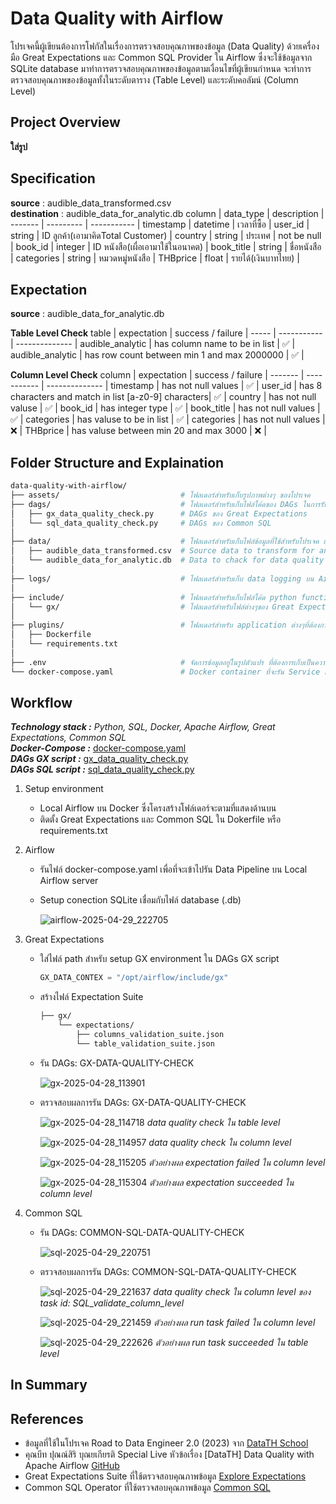 # Data Quality with Airflow
โปรเจคนี้ผู้เขียนต้องการโฟกัสในเรื่องการตรวจสอบคุณภาพของข้อมูล (Data Quality) ด้วยเครื่องมือ Great Expectations และ Common SQL Provider ใน Airflow ซึ่งจะใช้ข้อมูลจาก SQLite database มาทำการตรวจสอบคุณภาพของข้อมูลตามเงื่อนไขที่ผู้เขียนกำหนด จะทำการตรวจสอบคุณภาพของข้อมูลทั้งในระดับตาราง (Table Level) และระดับคอลัมน์ (Column Level)

## Project Overview
**ใส่รูป**

## Specification
**source** : audible_data_transformed.csv\
**destination** : audible_data_for_analytic.db
column	| data_type	| description |
------- | --------- | ----------- |
timestamp | datetime | เวลาที่ซื้อ |
user_id | string | ID ลูกค้า(เอามาคิดTotal Customer) |
country | string | ประเทศ | not be null |
book_id | integer | ID หนังสือ(เผื่อเอามาใช้ในอนาคต) |
book_title | string | ชื่อหนังสือ |
categories | string | หมวดหมู่หนังสือ |
THBprice | float | รายได้(เงินบาทไทย) |

## Expectation
**source** : audible_data_for_analytic.db

**Table Level Check**
table | expectation | success / failure |
----- | ----------- | -------------- |
audible_analytic | has column name to be in list | ✅ |
audible_analytic | has row count between min 1 and max 2000000 | ✅ |

**Column Level Check**
column	| expectation | success / failure |
------- | ----------- | -------------- |
timestamp | has not null values | ✅ |
user_id | has 8 characters and match in list [a-z0-9] characters| ✅ |
country | has not null valuse | ✅ |
book_id | has integer type | ✅ |
book_title | has not null values | ✅ |
categories | has valuse to be in list | ✅ |
categories | has not null values | ❌ |
THBprice | has valuse between min 20 and max 3000 | ❌ |

## Folder Structure and Explaination
```bash
data-quality-with-airflow/
├── assets/                           # โฟลเดอร์สำหรับเก็บรูปภาพต่างๆ ของโปรเจค
├── dags/                             # โฟลเดอร์สำหรับเก็บไฟล์โค้ดของ DAGs ในการรัน Data pipeline บน Airflow
│   ├── gx_data_quality_check.py      # DAGs ของ Great Expectations
│   └── sql_data_quality_check.py     # DAGs ของ Common SQL
│
├── data/                             # โฟลเดอร์สำหรับเก็บไฟล์ข้อมูลที่ใช้สำหรับโปรเจค และผลลัพธ์จากการทำโปรเจค
│   ├── audible_data_transformed.csv  # Source data to transform for analytic data
│   └── audible_data_for_analytic.db  # Data to chack for data quality
│
├── logs/                             # โฟลเดอร์สำหรับเก็บ data logging บน Airflow
│
├── include/                          # โฟลเดอร์สำหรับเก็บไฟล์โค้ด python function เพิ่มเติมที่จะรันผ่าน Dags
│   └── gx/                           # โฟลเดอร์สำหรับไฟล์ต่างๆของ Great Expectations เช่น ไฟล์ expectation suite, ผลลัพธ์ validation เป็นต้น
│
├── plugins/                          # โฟลเดอร์สำหรับ application ต่างๆที่ต้องการรันบน Airflow ผ่าน Dockerfile
│   ├── Dockerfile
│   └── requirements.txt
│
├── .env                              # จัดการข้อมูลอยู่ในรูปตัวแปร ที่ต้องการเก็บเป็นความลับ
└── docker-compose.yaml               # Docker container ที่จะรัน Service แบบทีละหลายตัวบน Airflow
```

## Workflow
_**Technology stack :** Python, SQL, Docker, Apache Airflow, Great Expectations, Common SQL_\
_**Docker-Compose :**_ [docker-compose.yaml]()\
_**DAGs GX script :**_ [gx_data_quality_check.py]()\
_**DAGs SQL script :**_ [sql_data_quality_check.py]()

1. Setup environment
   * Local Airflow บน Docker ซึ่งโครงสร้างโฟล์เดอร์จะตามที่แสดงด้านบน
   * ติดตั้ง Great Expectations และ Common SQL ใน Dokerfile หรือ requirements.txt
2. Airflow
   * รันไฟล์ docker-compose.yaml เพื่อที่จะเข้าไปรัน Data Pipeline บน Local Airflow server
   * Setup conection SQLite เชื่อมกับไฟล์ database (.db)
  
     ![airflow-2025-04-29_222705](https://github.com/user-attachments/assets/cb48c5ac-1ebf-4de7-9036-26e20e928a95)
     
3. Great Expectations
   * ใส่ไฟล์ path สำหรับ setup GX environment ใน DAGs GX script
     ```py
     GX_DATA_CONTEX = "/opt/airflow/include/gx"
     ```
   * สร้างไฟล์ Expectation Suite
     ```bash
     ├── gx/
         └── expectations/
             ├── columns_validation_suite.json
             └── table_validation_suite.json
     ```
   * รัน DAGs: GX-DATA-QUALITY-CHECK
  
     ![gx-2025-04-28_113901](https://github.com/user-attachments/assets/08fa761b-379d-47ed-8b7f-c215ce0f965f)

   * ตรวจสอบผลการรัน DAGs: GX-DATA-QUALITY-CHECK
     
     ![gx-2025-04-28_114718](https://github.com/user-attachments/assets/d7aac979-839a-407f-bcea-6addc70ba338)
     _data quality check ใน table level_
     
     ![gx-2025-04-28_114957](https://github.com/user-attachments/assets/6e7e3b93-1941-4334-a138-df594e7fb68c)
     _data quality check ใน column level_

     ![gx-2025-04-28_115205](https://github.com/user-attachments/assets/4141bbd7-a61c-4be9-9aa1-44e137891062)
     _ตัวอย่างผล expectation failed ใน column level_

     ![gx-2025-04-28_115304](https://github.com/user-attachments/assets/b4fdaf0c-b930-457a-9837-db90576701c5)
     _ตัวอย่างผล expectation succeeded ใน column level_

4. Common SQL
   * รัน DAGs: COMMON-SQL-DATA-QUALITY-CHECK

     ![sql-2025-04-29_220751](https://github.com/user-attachments/assets/017be0e1-d9c9-45f0-a0f4-2dc9f893570d)

   * ตรวจสอบผลการรัน DAGs: COMMON-SQL-DATA-QUALITY-CHECK

     ![sql-2025-04-29_221637](https://github.com/user-attachments/assets/a5ad6359-0d39-4a73-80d0-5aa4b74921fd)
     _data quality check ใน column level ของ task id: SQL_validate_column_level_

     ![sql-2025-04-29_221459](https://github.com/user-attachments/assets/41e99392-8c7a-481b-bb4c-0cb7064a7a3f)
     _ตัวอย่างผล run task failed ใน column level_
     
     ![sql-2025-04-29_222626](https://github.com/user-attachments/assets/69484119-6a44-46aa-a591-78d66a62099c)
     _ตัวอย่างผล run task succeeded ใน table level_

## In Summary


## References
* ข้อมูลที่ใช้ในโปรเจค Road to Data Engineer 2.0 (2023) จาก [DataTH School](https://school.datath.com/)
* คุณบีท ปุณณ์สิริ บุณยเกียรติ Special Live หัวข้อเรื่อง [DataTH] Data Quality with Apache Airflow [GitHub](https://github.com/punsiriboo/data-quality-with-apache-airflow)
* Great Expectations Suite ที่ใช้ตรวจสอบคุณภาพข้อมูล [Explore Expectations](https://greatexpectations.io/expectations/)
* Common SQL Operator ที่ใช้ตรวจสอบคุณภาพข้อมูล [Common SQL](https://registry.astronomer.io/providers/apache-airflow-providers-common-sql/versions/latest)
